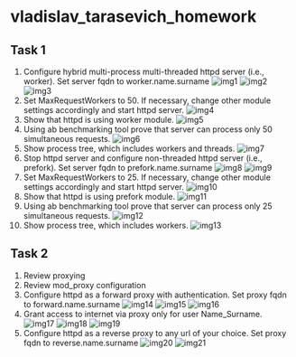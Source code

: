 # vladislav_tarasevich_homework
## Task 1
1. Configure hybrid multi-process multi-threaded httpd server (i.e., worker). Set server fqdn to worker.name.surname
![img1](./img/wsn.png)
![img2](./img/wpmp.png)
![img3](./img/wbr.png)
2. Set MaxRequestWorkers to 50. If necessary, change other module settings accordingly and start httpd server.
![img4](./img/wconf.png)
3. Show that httpd is using worker module.
![img5](./img/worker.png)
4. Using ab benchmarking tool prove that server can process only 50 simultaneous requests.
![img6](./img/w50prove.png)
5. Show process tree, which includes workers and threads.
![img7](./img/wtree.png)
6. Stop httpd server and configure non-threaded httpd server (i.e., prefork). Set server fqdn to prefork.name.surname
![img8](./img/psn.png)
![img9](./img/pmpm.png)
7. Set MaxRequestWorkers to 25. If necessary, change other module settings accordingly and start httpd server.
![img10](./img/pconf.png)
8. Show that httpd is using prefork module.
![img11](./img/pgrep.png)
9. Using ab benchmarking tool prove that server can process only 25 simultaneous requests.
![img12](./img/pprove.png)
10. Show process tree, which includes workers.
![img13](./img/ptree.png)
## Task 2
1. Review proxying
2. Review mod_proxy configuration
3. Configure httpd as a forward proxy with authentication. Set proxy fqdn to forward.name.surname
![img14](./img/proxyconf.png)
![img15](./img/proxyb.png)
![img16](./img/forwardsn.png)
4. Grant access to internet via proxy only for user Name_Surname.
![img17](./img/proxyuser.png)
![img18](./img/fproxybyfly.png)
![img19](./img/connectbyfly.png)
5. Configure httpd as a reverse proxy to any url of your choice. Set proxy fqdn to reverse.name.surname
![img20](./img/reversesn.png)
![img21](./img/prp.png)
